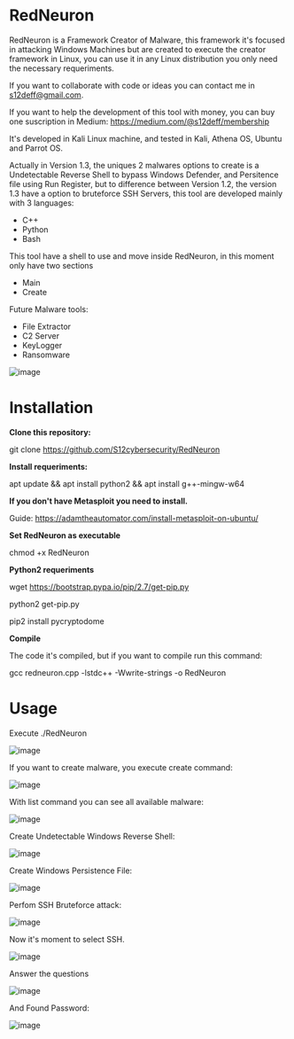 # RedNeuron
RedNeuron is a Framework Creator of Malware, this framework it's focused in attacking Windows Machines but are created to execute the creator framework in Linux, you can use it in any Linux distribution you only need the necessary requeriments.

If you want to collaborate with code or ideas you can contact me in s12deff@gmail.com.

If you want to help the development of this tool with money, you can buy one suscription in Medium:
https://medium.com/@s12deff/membership

It's developed in Kali Linux machine, and tested in Kali, Athena OS, Ubuntu and Parrot OS. 

Actually in Version 1.3, the uniques 2 malwares options to create is a Undetectable Reverse Shell to bypass Windows Defender, and Persitence file using Run Register, but to difference between Version 1.2, the version 1.3 have a option to bruteforce SSH Servers, this tool are developed mainly with 3 languages:
- C++
- Python
- Bash

This tool have a shell to use and move inside RedNeuron, in this moment only have two sections
- Main
- Create

Future Malware tools:
- File Extractor
- C2 Server
- KeyLogger
- Ransomware

![image](https://user-images.githubusercontent.com/79543461/210807455-2dae7b7f-884d-47de-81c3-0f9bde1cbc27.png)

# Installation

**Clone this repository:**

git clone https://github.com/S12cybersecurity/RedNeuron

**Install requeriments:**

apt update && apt install python2 && apt install g++-mingw-w64

**If you don't have Metasploit you need to install.**

Guide: https://adamtheautomator.com/install-metasploit-on-ubuntu/

**Set RedNeuron as executable**

chmod +x RedNeuron

**Python2 requeriments**

wget https://bootstrap.pypa.io/pip/2.7/get-pip.py

python2 get-pip.py

pip2 install pycryptodome

**Compile**

The code it's compiled, but if you want to compile run this command:

gcc redneuron.cpp -lstdc++ -Wwrite-strings -o RedNeuron

# Usage

Execute ./RedNeuron

![image](https://user-images.githubusercontent.com/79543461/210810523-37e7a677-3bfd-45d6-8c0e-a5fc23fd1d6b.png)

If you want to create malware, you execute create command:

![image](https://user-images.githubusercontent.com/79543461/212728043-bdabe8f2-056f-4fcf-ae2d-9cab650b82be.png)

With list command you can see all available malware:

![image](https://user-images.githubusercontent.com/79543461/212728136-0e453634-f5ce-4380-9174-10eb994d4aa8.png)

Create Undetectable Windows Reverse Shell:

![image](https://user-images.githubusercontent.com/79543461/210821342-e18e2053-c7c7-404f-9313-03f2d2a8c32b.png)

Create Windows Persistence File:

![image](https://user-images.githubusercontent.com/79543461/212728269-3ce8ae5e-d3a0-431e-98b0-7cf70ebe4909.png)

Perfom SSH Bruteforce attack:

![image](https://user-images.githubusercontent.com/79543461/215335261-b018ffff-a38b-4005-a2ca-e6c0a8bfba30.png)

Now it's moment to select SSH.

![image](https://user-images.githubusercontent.com/79543461/215335306-9e5b432e-3414-42d5-a425-220ccf91d291.png)

Answer the questions

![image](https://user-images.githubusercontent.com/79543461/215335458-2fec4dab-c63f-4691-b5bd-0cfda4f4b78a.png)

And Found Password:

![image](https://user-images.githubusercontent.com/79543461/215335533-1743bb3c-ec67-4a74-b0cd-c438438357ac.png)
